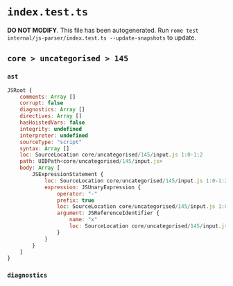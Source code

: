 # `index.test.ts`

**DO NOT MODIFY**. This file has been autogenerated. Run `rome test internal/js-parser/index.test.ts --update-snapshots` to update.

## `core > uncategorised > 145`

### `ast`

```javascript
JSRoot {
	comments: Array []
	corrupt: false
	diagnostics: Array []
	directives: Array []
	hasHoistedVars: false
	integrity: undefined
	interpreter: undefined
	sourceType: "script"
	syntax: Array []
	loc: SourceLocation core/uncategorised/145/input.js 1:0-1:2
	path: UIDPath<core/uncategorised/145/input.js>
	body: Array [
		JSExpressionStatement {
			loc: SourceLocation core/uncategorised/145/input.js 1:0-1:2
			expression: JSUnaryExpression {
				operator: "-"
				prefix: true
				loc: SourceLocation core/uncategorised/145/input.js 1:0-1:2
				argument: JSReferenceIdentifier {
					name: "x"
					loc: SourceLocation core/uncategorised/145/input.js 1:1-1:2 (x)
				}
			}
		}
	]
}
```

### `diagnostics`

```

```

